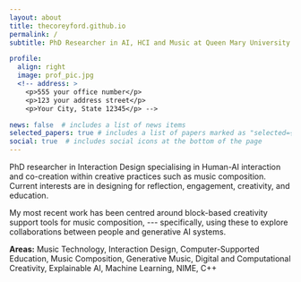 ```yaml
---
layout: about
title: thecoreyford.github.io
permalink: /
subtitle: PhD Researcher in AI, HCI and Music at Queen Mary University of London

profile:
  align: right
  image: prof_pic.jpg
  <!-- address: >
    <p>555 your office number</p>
    <p>123 your address street</p>
    <p>Your City, State 12345</p> -->

news: false  # includes a list of news items
selected_papers: true # includes a list of papers marked as "selected={true}"
social: true  # includes social icons at the bottom of the page
---
```


PhD researcher in Interaction Design specialising in Human-AI interaction and co-creation within creative practices such as music composition. Current interests are in designing for reflection, engagement, creativity, and education. 

My most recent work has been centred around block-based creativity support tools for music composition, --- specifically, using these to explore collaborations between people and generative AI systems.

**Areas:** Music Technology, Interaction Design, Computer-Supported Education, Music Composition, Generative Music, Digital and Computational Creativity, Explainable AI, Machine Learning, NIME, C++
